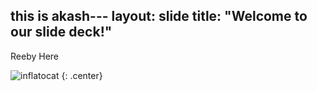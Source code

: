 

this is akash---
layout: slide
title: "Welcome to our slide deck!"
---

Reeby Here

![inflatocat](https://octodex.github.com/images/inflatocat.png)
{: .center}
